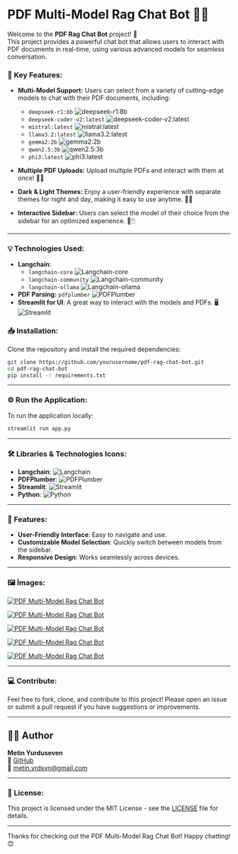
# PDF Multi-Model Rag Chat Bot 📄💬

Welcome to the **PDF Rag Chat Bot** project! 🚀  
This project provides a powerful chat bot that allows users to interact with PDF documents in real-time, using various advanced models for seamless conversation.

### 🌟 Key Features:
- **Multi-Model Support:** Users can select from a variety of cutting-edge models to chat with their PDF documents, including:
  - `deepseek-r1:8b` ![deepseek-r1:8b](https://img.shields.io/badge/Model-deepseek--r1%3A8b-%23FF4081?style=flat&logo=python)
  - `deepseek-coder-v2:latest` ![deepseek-coder-v2:latest](https://img.shields.io/badge/Model-deepseek--coder--v2%3Alatest-%23FF4081?style=flat&logo=python)
  - `mistral:latest` ![mistral:latest](https://img.shields.io/badge/Model-mistral%3Alatest-%23FF4081?style=flat&logo=python)
  - `llama3.2:latest` ![llama3.2:latest](https://img.shields.io/badge/Model-llama3.2%3Alatest-%23FF4081?style=flat&logo=python)
  - `gemma2:2b` ![gemma2:2b](https://img.shields.io/badge/Model-gemma2%3A2b-%23FF4081?style=flat&logo=python)
  - `qwen2.5:3b` ![qwen2.5:3b](https://img.shields.io/badge/Model-qwen2.5%3A3b-%23FF4081?style=flat&logo=python)
  - `phi3:latest` ![phi3:latest](https://img.shields.io/badge/Model-phi3%3Alatest-%23FF4081?style=flat&logo=python)

- **Multiple PDF Uploads:** Upload multiple PDFs and interact with them at once! 📂📑

- **Dark & Light Themes:** Enjoy a user-friendly experience with separate themes for night and day, making it easy to use anytime. 🌙🌞

- **Interactive Sidebar:** Users can select the model of their choice from the sidebar for an optimized experience. 🔧🖱️

---

### 💡 Technologies Used:
- **Langchain**:
  - `langchain-core` ![Langchain-core](https://img.shields.io/badge/Langchain-core-%23FF4785?style=flat&logo=python)
  - `langchain-community` ![Langchain-community](https://img.shields.io/badge/Langchain-community-%23FF4785?style=flat&logo=python)
  - `langchain-ollama` ![Langchain-ollama](https://img.shields.io/badge/Langchain-ollama-%23FF4785?style=flat&logo=python)
- **PDF Parsing:** `pdfplumber` ![PDFPlumber](https://img.shields.io/badge/PDFPlumber-%23FF4081?style=for-the-badge&logo=pdf)
- **Streamlit for UI**: A great way to interact with the models and PDFs. 🖥️ ![Streamlit](https://img.shields.io/badge/Streamlit-%23FF4F60?style=for-the-badge&logo=streamlit)

### 📥 Installation:

Clone the repository and install the required dependencies:

```bash
git clone https://github.com/yourusername/pdf-rag-chat-bot.git
cd pdf-rag-chat-bot
pip install -r requirements.txt
```

---

### ⚙️ Run the Application:

To run the application locally:

```bash
streamlit run app.py
```

---

### 🛠️ Libraries & Technologies Icons:

- **Langchain**: ![Langchain](https://img.shields.io/badge/Langchain-%23FF4785?style=for-the-badge&logo=python)
- **PDFPlumber**: ![PDFPlumber](https://img.shields.io/badge/PDFPlumber-%23FF4081?style=for-the-badge&logo=pdf)
- **Streamlit**: ![Streamlit](https://img.shields.io/badge/Streamlit-%23FF4F60?style=for-the-badge&logo=streamlit)
- **Python**: ![Python](https://img.shields.io/badge/Python-%2337769E?style=for-the-badge&logo=python)

---

### 🎨 Features:
- **User-Friendly Interface**: Easy to navigate and use.
- **Customizable Model Selection**: Quickly switch between models from the sidebar.
- **Responsive Design**: Works seamlessly across devices.

---

### 🖼 İmages:


[![PDF Multi-Model Rag Chat Bot](photos/example1.png)](photos/example1.png)

[![PDF Multi-Model Rag Chat Bot](photos/example2.png)](photos/example2.png)

[![PDF Multi-Model Rag Chat Bot](photos/example3.png)](photos/example3.png)

[![PDF Multi-Model Rag Chat Bot](photos/example4.png)](photos/example4.png)

[![PDF Multi-Model Rag Chat Bot](photos/example5.png)](photos/example5.png)

---

### 💻 Contribute:

Feel free to fork, clone, and contribute to this project! Please open an issue or submit a pull request if you have suggestions or improvements.

---

## 👨‍💻 Author
**Metin Yurduseven**  
🔗 [GitHub](https://github.com/metinyurdev)  
📧 metin.yrdsvn@gmail.com

---

### 📜 License:
This project is licensed under the MIT License - see the [LICENSE](LICENSE) file for details.

---

Thanks for checking out the PDF Multi-Model Rag Chat Bot! Happy chatting! 😊
